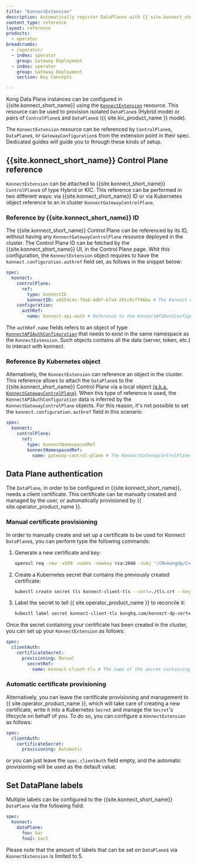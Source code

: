 ```yaml
---
title: "KonnectExtension"
description: Automatically register DataPlanes with {{ site.konnect_short_name }} by providing authentication credentials in KonnectExtension
content_type: reference
layout: reference
products:
  - operator
breadcrumbs:
  - /operator/
  - index: operator
    group: Gateway Deployment
  - index: operator
    group: Gateway Deployment
    section: Key Concepts

---
```


Kong Data Plane instances can be configured in {{site.konnect_short_name}} using the [`KonnectExtension`](/operator/dataplanes/reference/custom-resources/#konnectextension-1) resource. This resource can be used to provision isolated `DataPlane`s (Hybrid mode) or pairs of `ControlPlane`s  and `DataPlane`s ({{ site.kic_product_name }} mode).

The `KonnectExtension` resource can be referenced by `ControlPlane`s, `DataPlane`s, or `GatewayConfiguration`s from the extension point in their spec. Dedicated guides will guide you to through these kinds of setup.

## {{site.konnect_short_name}} Control Plane reference

`KonnectExtension` can be attached to {{site.konnect_short_name}} `ControlPlane`s of type Hybrid or KIC. This reference can be performed in two different ways: via {{site.konnect_short_name}} ID or via Kubernetes object reference to an in cluster `KonnectGatewayControlPlane`.

### Reference by {{site.konnect_short_name}} ID

The {{site.konnect_short_name}} Control Plane can be referenced by its ID, without having any `KonnectGatewayControlPlane` resource deployed in the cluster. The Control Plane ID can be fetched by the {{site.konnect_short_name}} UI, in the Control Plane page. Whit this configuration, the `KonnectExtension` object requires to have the `konnect.configuration.authref` field set, as follows in the snippet below:

```yaml
spec:
  konnect:
    controlPlane:
      ref:
        type: konnectID
        konnectID: a6554c4c-79a6-4db7-b7a4-201c0cf746ba # The Konnect controlPlane ID
    configuration:
      authRef:
        name: konnect-api-auth # Reference to the KonnectAPIAuthConfiguration object
```

The `authRef.name` fields refers to an object of type [`KonnectAPIAuthConfiguration`](/operator/reference/custom-resources/#konnectapiauthconfiguration) that needs to exist in the same namespace as the `KonnectExtension`. Such objects contains all the data (server, token, etc.) to interact with konnect.

### Reference By Kubernetes object

Alternatively, the `KonnectExtension` can reference an object in the cluster. This reference allows to attach the `DataPlane`s to the {{site.konnect_short_name}} Control Plane via a local object [(a.k.a. `KonnectGatewayControlPlane`)](/operator/reference/custom-resources/#konnectgatewaycontrolplane). When this type of reference is used, the `KonnectAPIAuthConfiguration` data is inferred by the `KonnectGatewayControlPlane` objects. For this reason, it's not possible to set the `konnect.configuration.authref` field in this scenario.

```yaml
spec:
  konnect:
    controlPlane:
      ref:
        type: konnectNamespacedRef
        konnectNamespacedRef:
          name: gateway-control-plane # The KonnectGatewayControlPlane resource name
```

## Data Plane authentication

The `DataPlane`, in order to be configured in {{site.konnect_short_name}}, needs a client certificate. This certificate can be manually created and managed by the user, or automatically provisioned by {{ site.operator_product_name }}.

### Manual certificate provisioning

In order to manually create and set up a certificate to be used for Konnect `DataPlane`s, you can perform type the following commands:

1. Generate a new certificate and key:

    ```bash
    openssl req -new -x509 -nodes -newkey rsa:2048 -subj "/CN=kongdp/C=US" -keyout ./tls.key -out ./tls.crt
    ```

1. Create a Kubernetes secret that contains the previously created certificate:

    ```bash
    kubectl create secret tls konnect-client-tls --cert=./tls.crt --key=./tls.key
    ```

1. Label the secret to tell {{ site.operator_product_name }} to reconcile it:

    ```bash
    kubectl label secret konnect-client-tls konghq.com/konnect-dp-cert=true
    ```

Once the secret containing your certificate has been created in the cluster, you can set up your `KonnectExtension` as follows:

```yaml
spec:
  clientAuth:
    certificateSecret:
      provisioning: Manual
        secretRef:
          name: konnect-client-tls # The name of the secret containing your certificate
```

### Automatic certificate provisioning

Alternatively, you can leave the certificate provisioning and management to {{ site.operator_product_name }}, which will take care of creating a new certificate, write it into a Kubernetes `Secret` and manage the `Secret`'s lifecycle on behalf of you. To do so, you can configure a `KonnectExtension` as follows:

```yaml
spec:
  clientAuth:
    certificateSecret:
      provisioning: Automatic
```

or you can just leave the `spec.clientAuth` field empty, and the automatic provisioning will be used as the default value.

## Set DataPlane labels

Multiple labels can be configured to the {{site.konnect_short_name}} `DataPlane` via the following field:

```yaml
spec:
  konnect:
    dataPlane:
      foo: bar
      foo2: bar2
```

Please note that the amount of labels that can be set on `DataPlane`s via `KonnectExtension` is limited to 5.
